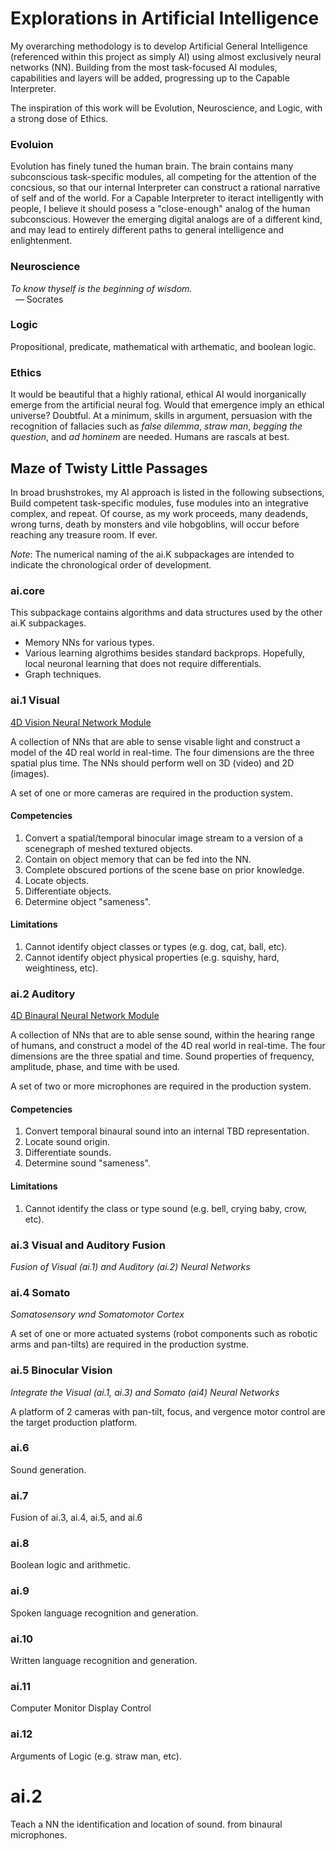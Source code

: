 # Explorations in Artificial Intelligence

My overarching methodology is to develop Artificial General Intelligence
(referenced within this project as simply AI) using
almost exclusively neural networks (NN).
Building from the most task-focused AI modules, capabilities and layers will be
added, progressing up to the Capable Interpreter.

The inspiration of this work will be Evolution, Neuroscience, and Logic,
with a strong dose of Ethics.

### Evoluion
Evolution has finely tuned the human brain. The brain contains many
subconscious task-specific modules, all competing for the attention of the
concsious, so that our internal Interpreter can construct a rational narrative
of self and of the world.
For a Capable Interpreter to iteract intelligently with people, I believe it
should posess a "close-enough" analog of the human subconscious.
However the emerging digital analogs are of a different kind,
and may lead to entirely different paths to general intelligence
and enlightenment.

### Neuroscience
_To know thyself is the beginning of wisdom._<br>
&nbsp;&nbsp;― Socrates

### Logic
Propositional, predicate, mathematical with arthematic, and boolean logic.

### Ethics
It would be beautiful that a highly rational, ethical AI would
inorganically emerge from the artificial neural fog.
Would that emergence imply an ethical universe? Doubtful.
At a minimum, skills in argument, persuasion with the recognition of
fallacies such as
_false dilemma_, _straw man_, _begging the question_, and _ad hominem_ 
are needed. Humans are rascals at best.

## Maze of Twisty Little Passages
In broad brushstrokes, my AI approach is listed in the following subsections,
Build competent task-specific modules, fuse modules into an integrative complex,
and repeat.
Of course, as my work proceeds, many deadends, wrong turns,
death by monsters and vile hobgoblins,
will occur before reaching any treasure room. If ever.

_Note_: The numerical naming of the ai.K subpackages are intended to indicate
the chronological order of development.

### ai.core
This subpackage contains algorithms and data structures used by the other
ai.K subpackages.
* Memory NNs for various types.
* Various learning algrothims besides standard backprops. Hopefully, local
neuronal learning that does not require differentials.
* Graph techniques.

### ai.1 Visual
[4D Vision Neural Network Module][ai-1-readme]

A collection of NNs that are able to sense visable light and construct
a model of the 4D real world in real-time.
The four dimensions are the three spatial plus time.
The NNs should perform well on 3D (video) and 2D (images).

A set of one or more cameras are required in the production system.

#### Competencies
1. Convert a spatial/temporal binocular image stream to a version of a 
scenegraph of meshed textured objects.
2. Contain on object memory that can be fed into the NN.
3. Complete obscured portions of the scene base on prior knowledge.
4. Locate objects.
5. Differentiate objects.
6. Determine object "sameness".

#### Limitations
1. Cannot identify object classes or types (e.g. dog, cat, ball, etc).
2. Cannot identify object physical properties (e.g. squishy, hard,
weightiness, etc).

### ai.2 Auditory
[4D Binaural Neural Network Module][ai-2-readme]

A collection of NNs that are to able sense sound,
within the hearing range of humans, and construct 
a model of the 4D real world in real-time.
The four dimensions are the three spatial and time.
Sound properties of frequency, amplitude, phase, and time with be used.

A set of two or more microphones are required in the production system.

#### Competencies
1. Convert temporal binaural sound into an internal TBD representation.
2. Locate sound origin.
3. Differentiate sounds.
4. Determine sound "sameness".

#### Limitations
1. Cannot identify the class or type sound (e.g. bell, crying baby, crow, etc).

### ai.3 Visual and Auditory Fusion
_Fusion of Visual (ai.1) and Auditory (ai.2) Neural Networks_

### ai.4 Somato
_Somatosensory wnd Somatomotor Cortex_

A set of one or more actuated systems (robot components such as robotic arms
and pan-tilts) are required in the production systme.

### ai.5 Binocular Vision
_Integrate the Visual (ai.1, ai.3) and Somato (ai4) Neural Networks_

A platform of 2 cameras with pan-tilt, focus, and vergence motor control are
the target production platform.

### ai.6
Sound generation.

### ai.7
Fusion of ai.3, ai.4, ai.5, and ai.6

### ai.8
Boolean logic and arithmetic.

### ai.9
Spoken language recognition and generation.

### ai.10
Written language recognition and generation.

### ai.11
Computer Monitor Display Control

### ai.12
Arguments of Logic (e.g. straw man, etc).

# ai.2
Teach a NN the identification and location of sound. from binaural microphones.

<!-- referneces and media -->
[ai-1-readme]: https://github.com/roadnarrows-robotics/ai.1/README
[ai-2-readme]: https://github.com/roadnarrows-robotics/ai.2/README
